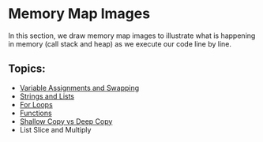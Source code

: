 # Memory Map Images
In this section, we draw memory map images to illustrate what is happening in memory (call stack and heap) as we execute our code line by line. 

## Topics:
* [Variable Assignments and Swapping](https://youtu.be/8_a-NDmUPh4?list=PLnKe36F30Y4bcRomKi02sP9NR27KnBqCK)
* [Strings and Lists](https://youtu.be/Kr2jyJIX2b0?list=PLnKe36F30Y4bcRomKi02sP9NR27KnBqCK)
* [For Loops](https://youtu.be/Rb51gMPIbrs?list=PLnKe36F30Y4bcRomKi02sP9NR27KnBqCK)
* [Functions](https://youtu.be/tUzzV296Kb8?list=PLnKe36F30Y4bcRomKi02sP9NR27KnBqCK)
* [Shallow Copy vs Deep Copy](https://youtu.be/twFyK4uPlFs?list=PLnKe36F30Y4bcRomKi02sP9NR27KnBqCK)
* List Slice and Multiply
